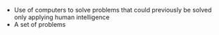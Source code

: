 - Use of computers to solve problems that could previously be solved only applying human intelligence
- A set of problems